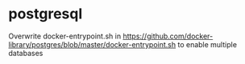# postgresql

Overwrite docker-entrypoint.sh in https://github.com/docker-library/postgres/blob/master/docker-entrypoint.sh to enable multiple databases
